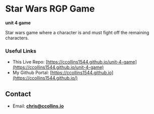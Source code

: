 # Star Wars RGP Game 
**unit 4 game** 

Star wars game where a character is and must fight off the remaining characters.

### Useful Links
* This Live Repo: [https://ccollins1544.github.io/unit-4-game](https://ccollins1544.github.io/unit-4-game)
* My Github Portal: [https://ccollins1544.github.io](https://ccollins1544.github.io/)

## Contact
* Email: **chris@ccollins.io**